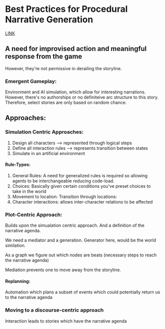 # Best Practices for Procedural Narrative Generation
[LINK](https://www.youtube.com/watch?v=k2rgzZ2WXKo)

## A need for improvised action and meaningful response from the game
However, they're not permissive in derailing the storyline.

### Emergent Gameplay:
Environment and AI simulation, which allow for interesting narrations. However, there's no authorships or no definiteive arc structure to this story. Therefore, select stories are only based on random chance.

## Approaches:

### Simulation Centric Approaches:
1. Design all characters  --> represented through logical steps
2. Define all interaction rules  --> represents transition between states
3. Simulate in an artificial environment

#### Rule-Types:
1. General Rules: A need for generalized rules is required so allowing agents to be interchangeable reducing code-load.
2. Choices: Basically given certain conditions you've preset choices to take in the world
3. Movement to location: Transition through locations:
4. Character interactions: allows inter-character relations to be affected

### Plot-Centric Approach:

Builds upon the simualation centric approach. And a definition of the narrative agenda.

We need a mediator and a generation. Generator here, would be the world similation.

As a graph we figure out which nodes are beats (necessary steps to reach the narrative agenda)

Mediation prevents one to move away from the storyline.

#### Replanning:
Automation which plans a subset of events which could potentially return us to the narrative agenda

### Moving to a discourse-centric approach

Interaction leads to stories which have the narrative agenda

